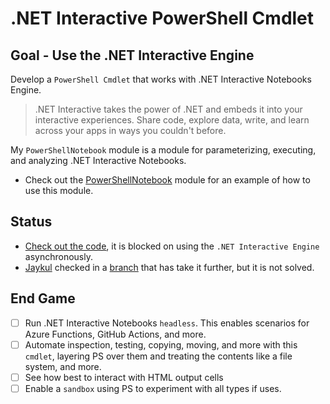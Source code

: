 # .NET Interactive PowerShell Cmdlet

## Goal - Use the .NET Interactive Engine

Develop a `PowerShell Cmdlet` that works with .NET Interactive Notebooks Engine.

> .NET Interactive takes the power of .NET and embeds it into your interactive experiences. Share code, explore data, write, and learn across your apps in ways you couldn't before.

My `PowerShellNotebook` module is a module for parameterizing, executing, and analyzing .NET Interactive Notebooks.

- Check out the [PowerShellNotebook](https://github.com/dfinke/PowerShellNotebook/blob/master/InvokeExecuteNotebook.ps1) module for an example of how to use this module.

 
## Status

- [Check out the code](https://github.com/dfinke/DotNetInteractivePSCmdlet/blob/master/Class1.cs#L82), it is blocked on using the `.NET Interactive Engine` asynchronously.
- [Jaykul](https://twitter.com/Jaykul) checked in a [branch](https://github.com/dfinke/DotNetInteractivePSCmdlet/tree/joel/wip) that has take it further, but it is not solved.


## End Game

- [ ] Run .NET Interactive Notebooks `headless`. This enables scenarios for Azure Functions, GitHub Actions, and more.
- [ ] Automate inspection, testing, copying, moving, and more with this `cmdlet`, layering PS over them and treating the contents like a file system, and more.
- [ ] See how best to interact with HTML output cells
- [ ] Enable a `sandbox` using PS to experiment with all types if uses.